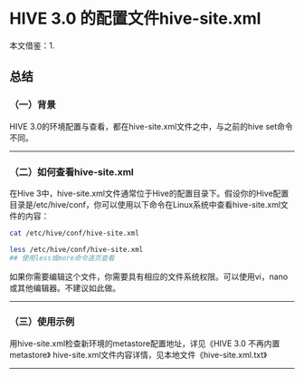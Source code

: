 #  HIVE 3.0 的配置文件hive-site.xml
本文借鉴：1. 

## 总结

### （一）背景
HIVE 3.0的环境配置与查看，都在hive-site.xml文件之中，与之前的hive set命令不同。
***

### （二）如何查看hive-site.xml
在Hive 3中，hive-site.xml文件通常位于Hive的配置目录下。假设你的Hive配置目录是/etc/hive/conf，你可以使用以下命令在Linux系统中查看hive-site.xml文件的内容：
```Bash
cat /etc/hive/conf/hive-site.xml

less /etc/hive/conf/hive-site.xml
## 使用less或more命令逐页查看
```
如果你需要编辑这个文件，你需要具有相应的文件系统权限。可以使用vi，nano或其他编辑器。不建议如此做。
***

### （三）使用示例
用hive-site.xml检查新环境的metastore配置地址，详见《HIVE 3.0 不再内置metastore》
hive-site.xml文件内容详情，见本地文件《hive-site.xml.txt》
***
